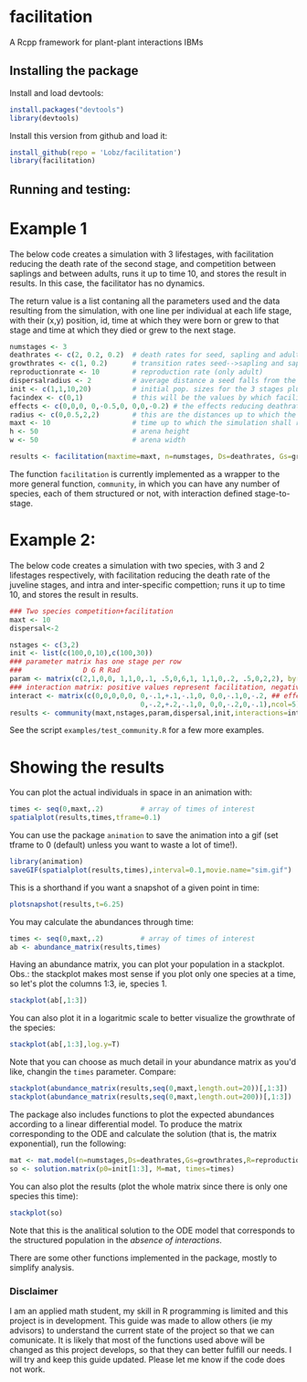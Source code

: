 # facilitation
A Rcpp framework for plant-plant interactions IBMs

## Installing the package

Install and load devtools:
```r
install.packages("devtools")
library(devtools)
```
Install this version from github and load it:
```r
install_github(repo = 'Lobz/facilitation')
library(facilitation)
```

## Running and testing:

# Example 1

The below code creates a simulation with 3 lifestages, with facilitation reducing the death rate of the second stage, and competition between saplings and between adults, runs it up to time 10, and stores the result in results. In this case, the facilitator has no dynamics.

The return value is a list contaning all the parameters used and the data resulting from the simulation, with one line per individual at each life stage, with their (x,y) position, id, time at which they were born or grew to that stage and time at which they died or grew to the next stage.
```r
numstages <- 3
deathrates <- c(2, 0.2, 0.2)  # death rates for seed, sapling and adult
growthrates <- c(1, 0.2)      # transition rates seed-->sapling and sapling-->adult
reproductionrate <- 10        # reproduction rate (only adult)
dispersalradius <- 2	      # average distance a seed falls from the parent (distance is gaussian)
init <- c(1,1,10,20)          # initial pop. sizes for the 3 stages plus the facilitator species
facindex <- c(0,1)            # this will be the values by which facilitator decreases seeds and seedlings deathrates
effects <- c(0,0,0, 0,-0.5,0, 0,0,-0.2) # the effects reducing deathrate (negative values increase deathrates)
radius <- c(0,0.5,2,2)        # this are the distances up to which the individuals can have effect on others, by stage + facilitator
maxt <- 10                    # time up to which the simulation shall run
h <- 50                       # arena height
w <- 50                       # arena width

results <- facilitation(maxtime=maxt, n=numstages, Ds=deathrates, Gs=growthrates, dispersal=dispersalradius, R=reproductionrate, interactions=effects, fac=facindex, init=init, rad=radius, h=h, w=w)
```

The function `facilitation` is currently implemented as a wrapper to the more general function,
`community`, in which you can have any number of species, each of them structured or not, with
interaction defined stage-to-stage.

# Example 2:
The below code creates a simulation with two species, with 3 and 2 lifestages respectively, with facilitation reducing the death rate of the juveline stages, and intra and inter-specific compettion; runs it up to time 10, and stores the result in results.

```r
### Two species competition+facilitation
maxt <- 10
dispersal<-2

nstages <- c(3,2)
init <- list(c(100,0,10),c(100,30))
### parameter matrix has one stage per row
###               D G R Rad
param <- matrix(c(2,1,0,0, 1,1,0,.1, .5,0,6,1, 1,1,0,.2, .5,0,2,2), byrow=T, nrow=5) 
### interaction matrix: positive values represent facilitation, negative ones, competition
interact <- matrix(c(0,0,0,0,0, 0,-.1,+.1,-.1,0, 0,0,-.1,0,-.2, ## effects over species 1
                                0,-.2,+.2,-.1,0, 0,0,-.2,0,-.1),ncol=5) ## effects over species 2
results <- community(maxt,nstages,param,dispersal,init,interactions=interact)
```

See the script `examples/test_community.R` for a few more examples.

# Showing the results

You can plot the actual individuals in space in an animation with:
```r
times <- seq(0,maxt,.2)         # array of times of interest
spatialplot(results,times,tframe=0.1)
```
You can use the package `animation` to save the animation into a gif (set tframe to 0 (default) unless you want to waste a lot of time!).
```r
library(animation)
saveGIF(spatialplot(results,times),interval=0.1,movie.name="sim.gif") 
```
This is a shorthand if you want a snapshot of a given point in time:
```r
plotsnapshot(results,t=6.25)
```

You may calculate the abundances through time:
```r
times <- seq(0,maxt,.2)         # array of times of interest
ab <- abundance_matrix(results,times)
```
Having an abundance matrix, you can plot your population in a stackplot. Obs.: the stackplot makes
most sense if you plot only one species at a time, so let's plot the columns 1:3, ie, species 1.
```r
stackplot(ab[,1:3])
```
You can also plot it in a logaritmic scale to better visualize the growthrate of the species:
```r
stackplot(ab[,1:3],log.y=T)
```

Note that you can choose as much detail in your abundance matrix as you'd like, changin the `times` parameter. Compare:
```r
stackplot(abundance_matrix(results,seq(0,maxt,length.out=20))[,1:3])
stackplot(abundance_matrix(results,seq(0,maxt,length.out=200))[,1:3])
```
The package also includes functions to plot the expected abundances according to a linear differential model. To produce the matrix corresponding to the ODE and calculate the solution (that is, the matrix exponential), run the following:
```r
mat <- mat.model(n=numstages,Ds=deathrates,Gs=growthrates,R=reproductionrate)
so <- solution.matrix(p0=init[1:3], M=mat, times=times)
```
You can also plot the results (plot the whole matrix since there is only one species this time):
```r
stackplot(so)
```
Note that this is the analitical solution to the ODE model that corresponds to the structured population in the *absence of interactions*.

There are some other functions implemented in the package, mostly to simplify analysis.

### Disclaimer

I am an applied math student, my skill in R programming is limited and this project is in development. This guide was made to allow others (ie my advisors) to understand the current state of the project so that we can comunicate. It is likely that most of the functions used above will be changed as this project develops, so that they can better fulfill our needs.
I will try and keep this guide updated. Please let me know if the code does not work.

